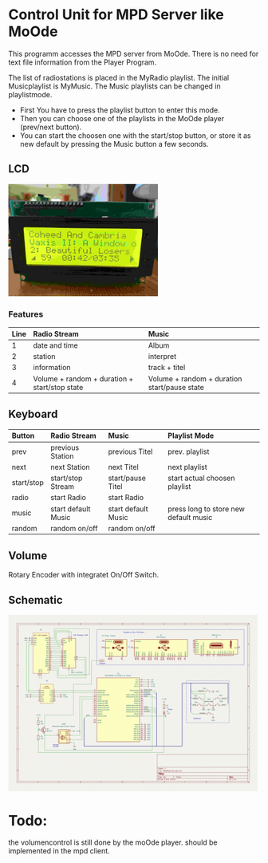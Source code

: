 
# Control Unit for MPD Server like MoOde
This programm accesses the MPD server from MoOde. There is no need for text file information from the Player Program.

The list of radiostations is placed in the MyRadio playlist. The initial Musicplaylist is MyMusic. 
The Music playlists can be changed in playlistmode. 
- First You have to press the playlist button to enter this mode. 
- Then you can choose one  of the playlists in the MoOde player (prev/next button). 
- You can start the choosen one with the start/stop button, or store it as new default by pressing the Music button a few seconds.  



## LCD 
<img src="Image/LCD.jpg" width="300" >


###  Features
| Line  | Radio Stream  |  Music|
|:---------|:---------|:--------|
| 1 | date and time | Album|
| 2 | station   | interpret|
| 3 | information | track + titel |
| 4 | Volume + random + duration + start/stop state |  Volume + random + duration start/pause state |
    

    
## Keyboard

| Button  |  Radio Stream  |  Music  |  Playlist Mode|
|:---------|:---------|:--------|:-------|
| prev  | previous Station | previous Titel | prev. playlist |
| next  | next Station | next Titel | next playlist | 
| start/stop | start/stop Stream | start/pause Titel | start actual choosen playlist |
| radio | start Radio  |start Radio  | |
| music | start default Music |start default Music| press long to store new default music |
| random | random on/off | random on/off | |

## Volume
Rotary Encoder with integratet On/Off Switch.

## Schematic
<img src="Image/Schematic.gif" width="500" >



# Todo:
 the volumencontrol is still done by the moOde player.
 should be implemented in the mpd client.